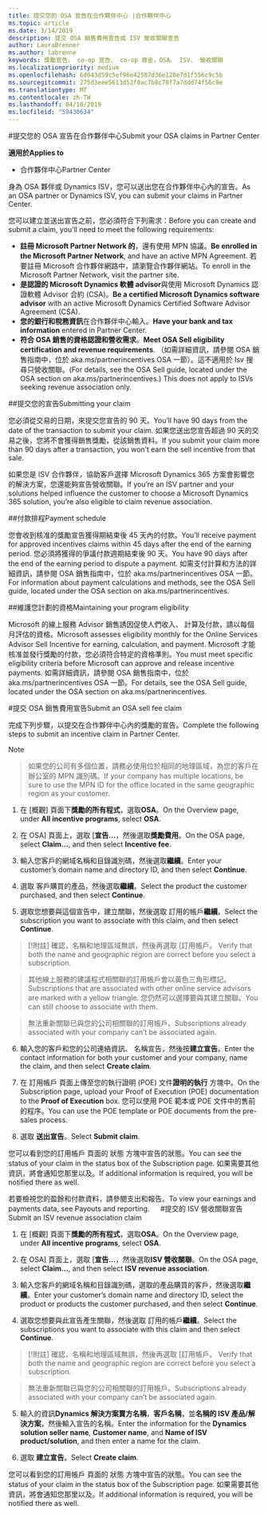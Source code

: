 ```yaml
---
title: 提交您的 OSA 宣告在合作夥伴中心 |合作夥伴中心
ms.topic: article
ms.date: 3/14/2019
description: 提交 OSA 銷售費用宣告或 ISV 營收關聯宣告
author: LauraBrenner
ms.author: labrenne
keywords: 獎勵宣告、 co-op 宣告、 co-op 資金，OSA、 ISV、 營收關聯
ms.localizationpriority: medium
ms.openlocfilehash: 6d043d59c5ef96e42587d36e128e7d1f556c9c5b
ms.sourcegitcommit: 275d3eee5613d52f0ac7b8c78f7a7ddd74f56c9e
ms.translationtype: MT
ms.contentlocale: zh-TW
ms.lasthandoff: 04/10/2019
ms.locfileid: "59430634"
---
```

#<a name="submit-your-osa-claims-in-partner-center"></a><span data-ttu-id="a3366-104">提交您的 OSA 宣告在合作夥伴中心</span><span class="sxs-lookup"><span data-stu-id="a3366-104">Submit your OSA claims in Partner Center</span></span>

**<span data-ttu-id="a3366-105">適用於</span><span class="sxs-lookup"><span data-stu-id="a3366-105">Applies to</span></span>**

-  <span data-ttu-id="a3366-106">合作夥伴中心</span><span class="sxs-lookup"><span data-stu-id="a3366-106">Partner Center</span></span>

<span data-ttu-id="a3366-107">身為 OSA 夥伴或 Dynamics ISV，您可以送出您在合作夥伴中心內的宣告。</span><span class="sxs-lookup"><span data-stu-id="a3366-107">As an OSA partner or Dynamics ISV, you can submit your claims in Partner Center.</span></span> 

<span data-ttu-id="a3366-108">您可以建立並送出宣告之前，您必須符合下列需求：</span><span class="sxs-lookup"><span data-stu-id="a3366-108">Before you can create and submit a claim, you’ll need to meet the following requirements:</span></span> 
-   <span data-ttu-id="a3366-109">**註冊 Microsoft Partner Network 的**，還有使用 MPN 協議。</span><span class="sxs-lookup"><span data-stu-id="a3366-109">**Be enrolled in the Microsoft Partner Network**, and have an active MPN Agreement.</span></span> <span data-ttu-id="a3366-110">若要註冊 Microsoft 合作夥伴網路中，請瀏覽合作夥伴網站。</span><span class="sxs-lookup"><span data-stu-id="a3366-110">To enroll in the Microsoft Partner Network, visit the partner site.</span></span> 
-   <span data-ttu-id="a3366-111">**是認證的 Microsoft Dynamics 軟體 advisor**與使用 Microsoft Dynamics 認證軟體 Advisor 合約 (CSA)。</span><span class="sxs-lookup"><span data-stu-id="a3366-111">**Be a certified Microsoft Dynamics software advisor** with an active Microsoft Dynamics Certified Software Advisor Agreement (CSA).</span></span> 
-   <span data-ttu-id="a3366-112">**您的銀行和稅務資訊**在合作夥伴中心輸入。</span><span class="sxs-lookup"><span data-stu-id="a3366-112">**Have your bank and tax information** entered in Partner Center.</span></span> 
-   <span data-ttu-id="a3366-113">**符合 OSA 銷售的資格認證和營收需求**。</span><span class="sxs-lookup"><span data-stu-id="a3366-113">**Meet OSA Sell eligibility certification and revenue requirements**.</span></span> <span data-ttu-id="a3366-114">（如需詳細資訊，請參閱 OSA 銷售指南中，位於 aka.ms/partnerincentives OSA 一節）。這不適用於 Isv 搜尋只營收關聯。</span><span class="sxs-lookup"><span data-stu-id="a3366-114">(For details, see the OSA Sell guide, located under the OSA section on aka.ms/partnerincentives.) This does not apply to ISVs seeking revenue association only.</span></span> 

##<a name="submitting-your-claim"></a><span data-ttu-id="a3366-115">提交您的宣告</span><span class="sxs-lookup"><span data-stu-id="a3366-115">Submitting your claim</span></span>

<span data-ttu-id="a3366-116">您必須從交易的日期，來提交您宣告的 90 天。</span><span class="sxs-lookup"><span data-stu-id="a3366-116">You’ll have 90 days from the date of the transaction to submit your claim.</span></span> <span data-ttu-id="a3366-117">如果您送出您宣告超過 90 天的交易之後，您將不會獲得銷售獎勵，從該銷售資料。</span><span class="sxs-lookup"><span data-stu-id="a3366-117">If you submit your claim more than 90 days after a transaction, you won’t earn the sell incentive from that sale.</span></span> 

<span data-ttu-id="a3366-118">如果您是 ISV 合作夥伴，協助客戶選擇 Microsoft Dynamics 365 方案會影響您的解決方案，您還能夠宣告營收關聯。</span><span class="sxs-lookup"><span data-stu-id="a3366-118">If you’re an ISV partner and your solutions helped influence the customer to choose a Microsoft Dynamics 365 solution, you’re also eligible to claim revenue association.</span></span>   

##<a name="payment-schedule"></a><span data-ttu-id="a3366-119">付款排程</span><span class="sxs-lookup"><span data-stu-id="a3366-119">Payment schedule</span></span>

<span data-ttu-id="a3366-120">您會收到核准的獎勵宣告獲得期結束後 45 天內的付款。</span><span class="sxs-lookup"><span data-stu-id="a3366-120">You’ll receive payment for approved incentives claims within 45 days after the end of the earning period.</span></span> <span data-ttu-id="a3366-121">您必須將獲得的爭議付款週期結束後 90 天。</span><span class="sxs-lookup"><span data-stu-id="a3366-121">You have 90 days after the end of the earning period to dispute a payment.</span></span> <span data-ttu-id="a3366-122">如需支付計算和方法的詳細資訊，請參閱 OSA 銷售指南中，位於 aka.ms/partnerincentives OSA 一節。</span><span class="sxs-lookup"><span data-stu-id="a3366-122">For information about payment calculations and methods, see the OSA Sell guide, located under the OSA section on aka.ms/partnerincentives.</span></span>

##<a name="maintaining-your-program-eligibility"></a><span data-ttu-id="a3366-123">維護您計劃的資格</span><span class="sxs-lookup"><span data-stu-id="a3366-123">Maintaining your program eligibility</span></span>

<span data-ttu-id="a3366-124">Microsoft 的線上服務 Advisor 銷售誘因促使人們收入、 計算及付款，請以每個月評估的資格。</span><span class="sxs-lookup"><span data-stu-id="a3366-124">Microsoft assesses eligibility monthly for the Online Services Advisor Sell Incentive for earning, calculation, and payment.</span></span> <span data-ttu-id="a3366-125">Microsoft 才能核准並發行獎勵的付款，您必須符合特定的資格準則。</span><span class="sxs-lookup"><span data-stu-id="a3366-125">You must meet specific eligibility criteria before Microsoft can approve and release incentive payments.</span></span> <span data-ttu-id="a3366-126">如需詳細資訊，請參閱 OSA 銷售指南中，位於 aka.ms/partnerincentives OSA 一節。</span><span class="sxs-lookup"><span data-stu-id="a3366-126">For details, see the OSA Sell guide, located under the OSA section on aka.ms/partnerincentives.</span></span>

#<a name="submit-an-osa-sell-fee-claim"></a><span data-ttu-id="a3366-127">提交 OSA 銷售費用宣告</span><span class="sxs-lookup"><span data-stu-id="a3366-127">Submit an OSA sell fee claim</span></span>

<span data-ttu-id="a3366-128">完成下列步驟，以提交在合作夥伴中心內的獎勵的宣告。</span><span class="sxs-lookup"><span data-stu-id="a3366-128">Complete the following steps to submit an incentive claim in Partner Center.</span></span>  

>[!NOTE]

><span data-ttu-id="a3366-129">如果您的公司有多個位置，請務必使用位於相同的地理區域，為您的客戶在辦公室的 MPN 識別碼。</span><span class="sxs-lookup"><span data-stu-id="a3366-129">If your company has multiple locations, be sure to use the MPN ID for the office located in the same geographic region as your customer.</span></span> 

1.  <span data-ttu-id="a3366-130">在 [概觀] 頁面下**獎勵的所有程式**，選取**OSA**。</span><span class="sxs-lookup"><span data-stu-id="a3366-130">On the Overview page, under **All incentive programs**, select **OSA**.</span></span>

2.  <span data-ttu-id="a3366-131">在 OSA] 頁面上，選取 [**宣告...**，然後選取**獎勵費用**。</span><span class="sxs-lookup"><span data-stu-id="a3366-131">On the OSA page, select **Claim…**, and then select **Incentive fee**.</span></span>

3.  <span data-ttu-id="a3366-132">輸入您客戶的網域名稱和目錄識別碼，然後選取**繼續**。</span><span class="sxs-lookup"><span data-stu-id="a3366-132">Enter your customer’s domain name and directory ID, and then select **Continue**.</span></span> 

4.  <span data-ttu-id="a3366-133">選取 客戶購買的產品，然後選取**繼續**。</span><span class="sxs-lookup"><span data-stu-id="a3366-133">Select the product the customer purchased, and then select **Continue**.</span></span> 

5.  <span data-ttu-id="a3366-134">選取您想要與這個宣告中，建立關聯，然後選取 訂用的帳戶**繼續**。</span><span class="sxs-lookup"><span data-stu-id="a3366-134">Select the subscription you want to associate with this claim, and then select **Continue**.</span></span>

>[!附註]<span data-ttu-id="a3366-135"> 確認，名稱和地理區域無誤，然後再選取 [訂用帳戶。</span><span class="sxs-lookup"><span data-stu-id="a3366-135"> Verify that both the name and geographic region are correct before you select a subscription.</span></span> 

><span data-ttu-id="a3366-136">其他線上服務的建議程式相關聯的訂用帳戶會以黃色三角形標記。</span><span class="sxs-lookup"><span data-stu-id="a3366-136">Subscriptions that are associated with other online service advisors are marked with a yellow triangle.</span></span> <span data-ttu-id="a3366-137">您仍然可以選擇要與其建立關聯。</span><span class="sxs-lookup"><span data-stu-id="a3366-137">You can still choose to associate with them.</span></span> 

><span data-ttu-id="a3366-138">無法重新關聯已與您的公司相關聯的訂用帳戶。</span><span class="sxs-lookup"><span data-stu-id="a3366-138">Subscriptions already associated with your company can’t be associated again.</span></span>  

6.  <span data-ttu-id="a3366-139">輸入您的客戶和您的公司連絡資訊、 名稱宣告，然後按**建立宣告**。</span><span class="sxs-lookup"><span data-stu-id="a3366-139">Enter the contact information for both your customer and your company, name the claim, and then select **Create claim**.</span></span> 

7.  <span data-ttu-id="a3366-140">在 訂用帳戶 頁面上傳至您的執行證明 (POE) 文件**證明的執行** 方塊中。</span><span class="sxs-lookup"><span data-stu-id="a3366-140">On the Subscription page, upload your Proof of Execution (POE) documentation to the **Proof of Execution** box.</span></span> <span data-ttu-id="a3366-141">您可以使用 POE 範本或 POE 文件中的售前的程序。</span><span class="sxs-lookup"><span data-stu-id="a3366-141">You can use the POE template or POE documents from the pre-sales process.</span></span> 

8.  <span data-ttu-id="a3366-142">選取 **送出宣告**。</span><span class="sxs-lookup"><span data-stu-id="a3366-142">Select **Submit claim**.</span></span>    

<span data-ttu-id="a3366-143">您可以看到您的訂用帳戶 頁面的 狀態 方塊中宣告的狀態。</span><span class="sxs-lookup"><span data-stu-id="a3366-143">You can see the status of your claim in the status box of the Subscription page.</span></span> <span data-ttu-id="a3366-144">如果需要其他資訊，將會通知您那里以及。</span><span class="sxs-lookup"><span data-stu-id="a3366-144">If additional information is required, you will be notified there as well.</span></span>

<span data-ttu-id="a3366-145">若要檢視您的盈餘和付款資料，請參閱支出和報告。</span><span class="sxs-lookup"><span data-stu-id="a3366-145">To view your earnings and payments data, see Payouts and reporting.</span></span> 
 
#<a name="submit-an-isv-revenue-association-claim"></a><span data-ttu-id="a3366-146">提交的 ISV 營收關聯宣告</span><span class="sxs-lookup"><span data-stu-id="a3366-146">Submit an ISV revenue association claim</span></span>

1.  <span data-ttu-id="a3366-147">在 [概觀] 頁面下**獎勵的所有程式**，選取**OSA**。</span><span class="sxs-lookup"><span data-stu-id="a3366-147">On the Overview page, under **All incentive programs**, select **OSA**.</span></span>

2.  <span data-ttu-id="a3366-148">在 OSA] 頁面上，選取 [**宣告...**，然後選取**ISV 營收關聯**。</span><span class="sxs-lookup"><span data-stu-id="a3366-148">On the OSA page, select **Claim…**, and then select **ISV revenue association**.</span></span>

3.  <span data-ttu-id="a3366-149">輸入您客戶的網域名稱和目錄識別碼，選取的產品購買的客戶，然後選取**繼續**。</span><span class="sxs-lookup"><span data-stu-id="a3366-149">Enter your customer’s domain name and directory ID, select the product or products the customer purchased, and then select **Continue**.</span></span> 

4.  <span data-ttu-id="a3366-150">選取您想要與此宣告產生關聯，然後選取 訂用的帳戶**繼續**。</span><span class="sxs-lookup"><span data-stu-id="a3366-150">Select the subscriptions you want to associate with this claim and then select **Continue**.</span></span>

>[!附註]<span data-ttu-id="a3366-151"> 確認，名稱和地理區域無誤，然後再選取 [訂用帳戶。</span><span class="sxs-lookup"><span data-stu-id="a3366-151"> Verify that both the name and geographic region are correct before you select a subscription.</span></span> 

><span data-ttu-id="a3366-152">無法重新關聯已與您的公司相關聯的訂用帳戶。</span><span class="sxs-lookup"><span data-stu-id="a3366-152">Subscriptions already associated with your company can’t be associated again.</span></span>  

5.  <span data-ttu-id="a3366-153">輸入的資訊**Dynamics 解決方案賣方名稱**，**客戶名稱**，並**名稱的 ISV 產品/解決方案**，然後輸入宣告的名稱。</span><span class="sxs-lookup"><span data-stu-id="a3366-153">Enter the information for the **Dynamics solution seller name**, **Customer name**, and **Name of ISV product/solution**, and then enter a name for the claim.</span></span> 

6.  <span data-ttu-id="a3366-154">選取 **建立宣告**。</span><span class="sxs-lookup"><span data-stu-id="a3366-154">Select **Create claim**.</span></span> 

<span data-ttu-id="a3366-155">您可以看到您的訂用帳戶 頁面的 狀態 方塊中宣告的狀態。</span><span class="sxs-lookup"><span data-stu-id="a3366-155">You can see the status of your claim in the status box of the Subscription page.</span></span> <span data-ttu-id="a3366-156">如果需要其他資訊，將會通知您那里以及。</span><span class="sxs-lookup"><span data-stu-id="a3366-156">If additional information is required, you will be notified there as well.</span></span>

